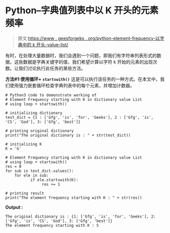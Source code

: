 # Python–字典值列表中以 K 开头的元素频率

> 原文:[https://www . geesforgeks . org/python-element-frequency-以字典中的 k 开头-value-list/](https://www.geeksforgeeks.org/python-element-frequency-starting-with-k-in-dictionary-value-list/)

有时，在处理大量数据时，我们会遇到一个问题，即我们有字符串列表形式的数据，这些数据是字典关键字的值，我们希望计算以字符 k 开始的元素的出现次数。让我们讨论执行此任务的某些方法。

**方法#1:使用循环+ `startswith()`**
这是可以执行该任务的一种方式。在本文中，我们使用强力嵌套循环检查字典列表中的每个元素，并增加计数器。

```
# Python3 code to demonstrate working of 
# Element Frequency starting with K in dictionary value List
# using loop + startswith()

# initializing dictionary 
test_dict = {1 : ['Gfg', 'is', 'for', 'Geeks'], 2 : ['Gfg', 'is', 'CS', 'God'], 3: ['Gfg', 'best']}

# printing original dictionary 
print("The original dictionary is : " + str(test_dict)) 

# initializing K 
K = 'G'

# Element Frequency starting with K in dictionary value List
# using loop + startswith()
res = 0
for sub in test_dict.values():
    for ele in sub:
           if ele.startswith(K):
                res += 1

# printing result  
print("The element frequency starting with K : " + str(res)) 
```

**Output :**

```
The original dictionary is : {1: ['Gfg', 'is', 'for', 'Geeks'], 2: ['Gfg', 'is', 'CS', 'God'], 3: ['Gfg', 'best']}
The element frequency starting with K : 5

```